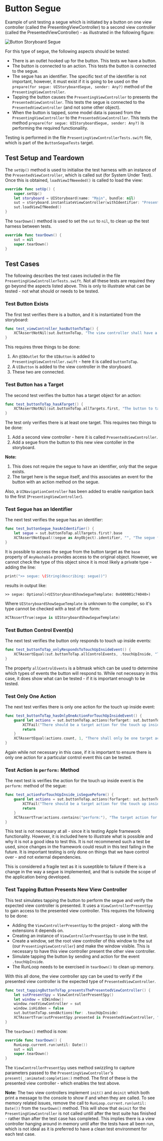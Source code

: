 # Button Segue

Example of unit testing a segue which is initiated by a button on one view
controller (called the PresentingViewController) to a second view controller
(called the PresentedViewController) - as illustrated in the following figure:


![Button Storyboard Segue](./images/ButtonStoryboardSegue.png "Simple Storyboard
Segue using a button to initiate the segue")

For this type of segue, the following aspects should be tested:
- There is an outlet hooked up for the button. This tests we have a button.
- The button is connected to an action. This tests the button is connected to the segue.
- The segue has an identifier. The specific text of the identifier is not important, however,
it must exist if it is going to be used on the `prepare(for segue: UIStoryboardSegue, sender: Any?)`
method of the `PresentingViewController`.
- Tapping the button causes the `PresentingViewController` to presents the
`PresentedViewController`. This tests the segue is connected to the
`PresentedViewController` (and not some other object).
- When the button is tapped, some model data is passed from the
`PresentingViewController` to the `PresentedViewController`. This tests the
method  `prepare(for segue: UIStoryboardSegue, sender: Any?)` is performing
the required functionaility.

Testing is performed in the file `PresentingViewControllerTests.swift` file, which is
part of the `ButtonSegueTests` target.

## Test Setup and Teardown
The `setUp()` method is used to initialise the test harness with an instance of the
`PresentedViewController`, which is called sut (for System Under Test). Once this is
obtained, `loadViewIfNeeeded()` is called to load the view:

```swift
override func setUp() {
    super.setUp()
    let storyboard = UIStoryboard(name: "Main", bundle: nil)
    sut = storyboard.instantiateViewController(withIdentifier: "PresentingViewController") as? PresentingViewController
    sut.loadViewIfNeeded()
}
```

The `tearDown()` method is used to set the `sut` to `nil`, to clean up the test harness
between tests.
```swift
override func tearDown() {
    sut = nil
    super.tearDown()
}
```

## Test Cases

The following describes the test cases included in the file
`PresentingViewControllerTests.swift`. Not all these tests are required they go
beyond the aspects listed above. This is only to illustrate what can be tested - not what
should or needs to be tested.

### Test Button Exists
The first test verifies there is a button, and it is instantiated from the storyboard:
```swift
func test_viewController_hasButtonToTap() {
    XCTAssertNotNil(sut.buttonToTap, "The view controller shall have a button to tap.")
}
```
This requires three things to be done:
1. An `@IBOutlet` for the `UIButton` is added to `PresentingViewController.swift` - here it is called `buttonToTap`.
2. A `UIButton` is added to the view controller in the storyboard.
3. These two are connected.

### Test Button has a Target
The second test verifies the button has a target object for an action:
```swift
func test_buttonToTap_hasATarget() {
    XCTAssertNotNil(sut.buttonToTap.allTargets.first, "The button to tap shall have at least one target.")
}
```
The test only verifies there is at least one target. This requires two things to be done:
1. Add a second view controller - here it is called `PresentedViewController`.
2. Add a segue from the button to this new view contoller in the storyboard.

__Note:__
1. This does not require the segue to have an identifier, only that the segue exists.
2. The target here is the segue itself, and this associates an event for the button with an
action method on the segue.


Also, a `UINavigationController` has been added to enable navigation back to the first (`PresentingViewController`).

### Test Segue has an Identifier
The next test verifies the segue has an identifier:
```swift
func test_buttonSegue_hasAnIdentifier() {
    let segue = sut.buttonToTap.allTargets.first?.base
    XCTAssertNotEqual((segue as AnyObject).identifier, "", "The segue from the button shall have an identifier.")
}
```
It is possible to access the segue from the button target as the `base` property of
`AnyHashable` provides access to the original object. However, we cannot check the type
of this object since it is most likely a private type - adding the line:
```swift
print(">> segue: \(String(describing: segue))")
```
results in output like:
```
>> segue: Optional(<UIStoryboardShowSegueTemplate: 0x600001c74040>)
```
Where `UIStoryboardShowSegueTemplate` is unknown to the compiler, so it's type
cannot be checked with a test of the form:
```swift
XCTAssertTrue(segue is UIStoryboardShowSegueTemplate)
```

### Test Button Control Event(s)
The next test verifies the button only responds to touch up inside events:
```swift
func test_buttonToTap_onlyRespondsToTouchUpInsideEvent() {
    XCTAssertEqual(sut.buttonToTap.allControlEvents, .touchUpInside, "The button to tap shall only respond to touch up inside events.")
}
```
The property `allControlEvents` is a bitmask which can be used to determine which
types of events the button will respond to. While not necessary in this case, it does show
what can be tested - if it is important enough to be tested.

### Test Only One Action
The next test verifies there is only one action for the touch up inside event:
```swift
func test_buttonToTap_hasOnlyOneActionForTouchUpInsideEvent() {
    guard let actions = sut.buttonToTap.actions(forTarget: sut.buttonToTap.allTargets.first, forControlEvent: .touchUpInside) else {
        XCTFail("There should be a target action for the touch up inside event.")
        return
    }
    XCTAssertEqual(actions.count, 1, "There shall only be one target action for the touch up inside event.")
}
```
Again while not necessary in this case, if it is important to ensure there is only one action
for a particular control event this can be tested.

### Test Action is `perform:` Method
The next test is verifies the action for the touch up inside event is the `perform:` method
of the segue:
```swift
func test_actionForTouchUpInside_isSeguePeform() {
    guard let actions = sut.buttonToTap.actions(forTarget: sut.buttonToTap.allTargets.first, forControlEvent: .touchUpInside) else {
        XCTFail("There should be a target action for the touch up inside event.")
        return
    }
    XCTAssertTrue(actions.contains("perform:"), "The target action for the touch up inside event shall be the segue's 'perform:' method.")
}
```
This test is not necessary at all - since it is testing Apple framework functionality. However,
it is included here to illustrate what is possible and why it is not a good idea to test this.
It is not recommened such a test be used, since changes in the framework could result in
this test failing in the future. It is important testing is only done on things that we have
control over - and not external dependencies.

This is considered a fragile test as it is suseptible to failure if there is a change in the way
a segue is implemented, and that is outside the scope of the application being developed.

### Test Tapping Button Presents New View Controller
This test simulates tapping the button to perform the segue and verify the expected view
controller is presented. It uses a `ViewControllerPresentSpy` to gain access to the
presented view controller.  This requires the following to be done:
- Adding the `ViewControllerPresentSpy` to the project - along with the extensions it
depends on.
- Creating an instance of `ViewControllerPresentSpy` to use in the test.
- Create a window, set the root view controller of this window to the sut (our
`PresentingViewController`) and make the window visible. This is necessary to have
this view controller present the other view controller.
- Simulate tapping the button by sending and action for the event `.touchUpInside`.
- The RunLoop needs to be exercised in `tearDown()` to clean up memory. 

With this all done, the view controller spy can be used to verify if the presented view
controller is the expected type of `PresentedViewController`.

```swift
func test_tappingButtonToTap_presentsThePresentedViewController() {
    let sutPresentSpy = ViewControllerPresentSpy()
    let window = UIWindow()
    window.rootViewController = sut
    window.isHidden = false
    sut.buttonToTap.sendActions(for: .touchUpInside)
    XCTAssertTrue(sutPresentSpy.presented is PresentedViewController, "Tapping the button to tap shall present the PresentedViewController.")
}
```
The `tearDown()` method is now:
```swift
override func tearDown() {
    RunLoop.current.run(until: Date())
    sut = nil
    super.tearDown()
}
```
The `ViewControllerPresentSpy` uses method swizzling to capture parameters passed
to the `PresentingViewController`'s `present(_:animated:completion:)` method.
The first of these is the presented view controller - which enables the test above.

__Note:__ The two view controllers implement `init()` and `deinit` which both print
a message to the console to show if and when they are called. To see memory related
issues, remove the call to `RunLoop.current.run(until: Date())` from the
`tearDown()` method. This will show that `deinit` for the `PresentingViewController`
is not called untill after the test suite has finished - rather than after the test case has
completed. This implies there is a view controller hanging around in memory until after
the tests have all been run, which is not ideal as it is preferred to have a clean test
environment for each test case.
